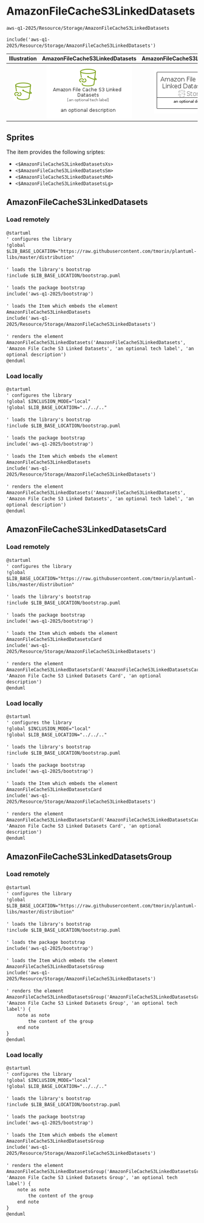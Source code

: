 # AmazonFileCacheS3LinkedDatasets


```text
aws-q1-2025/Resource/Storage/AmazonFileCacheS3LinkedDatasets
```

```text
include('aws-q1-2025/Resource/Storage/AmazonFileCacheS3LinkedDatasets')
```



| Illustration | AmazonFileCacheS3LinkedDatasets | AmazonFileCacheS3LinkedDatasetsCard | AmazonFileCacheS3LinkedDatasetsGroup |
| :---: | :---: | :---: | :---: |
| ![illustration for Illustration](../../../aws-q1-2025/Resource/Storage/AmazonFileCacheS3LinkedDatasets.png) | ![illustration for AmazonFileCacheS3LinkedDatasets](../../../aws-q1-2025/Resource/Storage/AmazonFileCacheS3LinkedDatasets.Local.png) | ![illustration for AmazonFileCacheS3LinkedDatasetsCard](../../../aws-q1-2025/Resource/Storage/AmazonFileCacheS3LinkedDatasetsCard.Local.png) | ![illustration for AmazonFileCacheS3LinkedDatasetsGroup](../../../aws-q1-2025/Resource/Storage/AmazonFileCacheS3LinkedDatasetsGroup.Local.png) |



## Sprites
The item provides the following sriptes:

- `<$AmazonFileCacheS3LinkedDatasetsXs>`
- `<$AmazonFileCacheS3LinkedDatasetsSm>`
- `<$AmazonFileCacheS3LinkedDatasetsMd>`
- `<$AmazonFileCacheS3LinkedDatasetsLg>`





## AmazonFileCacheS3LinkedDatasets

### Load remotely
```plantuml
@startuml
' configures the library
!global $LIB_BASE_LOCATION="https://raw.githubusercontent.com/tmorin/plantuml-libs/master/distribution"

' loads the library's bootstrap
!include $LIB_BASE_LOCATION/bootstrap.puml

' loads the package bootstrap
include('aws-q1-2025/bootstrap')

' loads the Item which embeds the element AmazonFileCacheS3LinkedDatasets
include('aws-q1-2025/Resource/Storage/AmazonFileCacheS3LinkedDatasets')

' renders the element
AmazonFileCacheS3LinkedDatasets('AmazonFileCacheS3LinkedDatasets', 'Amazon File Cache S3 Linked Datasets', 'an optional tech label', 'an optional description')
@enduml
```

### Load locally
```plantuml
@startuml
' configures the library
!global $INCLUSION_MODE="local"
!global $LIB_BASE_LOCATION="../../.."

' loads the library's bootstrap
!include $LIB_BASE_LOCATION/bootstrap.puml

' loads the package bootstrap
include('aws-q1-2025/bootstrap')

' loads the Item which embeds the element AmazonFileCacheS3LinkedDatasets
include('aws-q1-2025/Resource/Storage/AmazonFileCacheS3LinkedDatasets')

' renders the element
AmazonFileCacheS3LinkedDatasets('AmazonFileCacheS3LinkedDatasets', 'Amazon File Cache S3 Linked Datasets', 'an optional tech label', 'an optional description')
@enduml
```

## AmazonFileCacheS3LinkedDatasetsCard

### Load remotely
```plantuml
@startuml
' configures the library
!global $LIB_BASE_LOCATION="https://raw.githubusercontent.com/tmorin/plantuml-libs/master/distribution"

' loads the library's bootstrap
!include $LIB_BASE_LOCATION/bootstrap.puml

' loads the package bootstrap
include('aws-q1-2025/bootstrap')

' loads the Item which embeds the element AmazonFileCacheS3LinkedDatasetsCard
include('aws-q1-2025/Resource/Storage/AmazonFileCacheS3LinkedDatasets')

' renders the element
AmazonFileCacheS3LinkedDatasetsCard('AmazonFileCacheS3LinkedDatasetsCard', 'Amazon File Cache S3 Linked Datasets Card', 'an optional description')
@enduml
```

### Load locally
```plantuml
@startuml
' configures the library
!global $INCLUSION_MODE="local"
!global $LIB_BASE_LOCATION="../../.."

' loads the library's bootstrap
!include $LIB_BASE_LOCATION/bootstrap.puml

' loads the package bootstrap
include('aws-q1-2025/bootstrap')

' loads the Item which embeds the element AmazonFileCacheS3LinkedDatasetsCard
include('aws-q1-2025/Resource/Storage/AmazonFileCacheS3LinkedDatasets')

' renders the element
AmazonFileCacheS3LinkedDatasetsCard('AmazonFileCacheS3LinkedDatasetsCard', 'Amazon File Cache S3 Linked Datasets Card', 'an optional description')
@enduml
```

## AmazonFileCacheS3LinkedDatasetsGroup

### Load remotely
```plantuml
@startuml
' configures the library
!global $LIB_BASE_LOCATION="https://raw.githubusercontent.com/tmorin/plantuml-libs/master/distribution"

' loads the library's bootstrap
!include $LIB_BASE_LOCATION/bootstrap.puml

' loads the package bootstrap
include('aws-q1-2025/bootstrap')

' loads the Item which embeds the element AmazonFileCacheS3LinkedDatasetsGroup
include('aws-q1-2025/Resource/Storage/AmazonFileCacheS3LinkedDatasets')

' renders the element
AmazonFileCacheS3LinkedDatasetsGroup('AmazonFileCacheS3LinkedDatasetsGroup', 'Amazon File Cache S3 Linked Datasets Group', 'an optional tech label') {
    note as note
        the content of the group
    end note
}
@enduml
```

### Load locally
```plantuml
@startuml
' configures the library
!global $INCLUSION_MODE="local"
!global $LIB_BASE_LOCATION="../../.."

' loads the library's bootstrap
!include $LIB_BASE_LOCATION/bootstrap.puml

' loads the package bootstrap
include('aws-q1-2025/bootstrap')

' loads the Item which embeds the element AmazonFileCacheS3LinkedDatasetsGroup
include('aws-q1-2025/Resource/Storage/AmazonFileCacheS3LinkedDatasets')

' renders the element
AmazonFileCacheS3LinkedDatasetsGroup('AmazonFileCacheS3LinkedDatasetsGroup', 'Amazon File Cache S3 Linked Datasets Group', 'an optional tech label') {
    note as note
        the content of the group
    end note
}
@enduml
```

